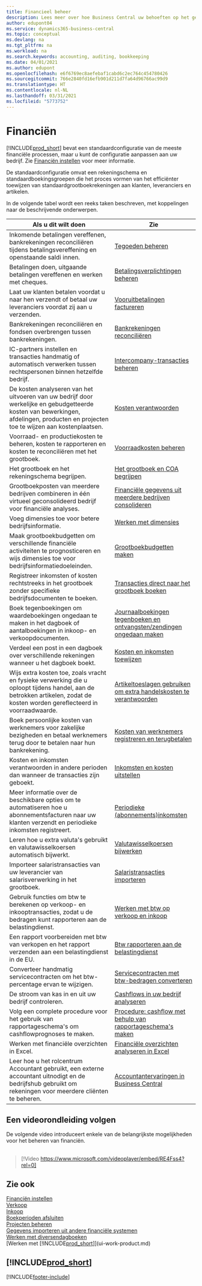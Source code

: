 ```yaml
---
title: Financieel beheer
description: Lees meer over hoe Business Central uw behoeften op het gebied van financieel beheer, boekhouding, audits of boekhouding ondersteunt.
author: edupont04
ms.service: dynamics365-business-central
ms.topic: conceptual
ms.devlang: na
ms.tgt_pltfrm: na
ms.workload: na
ms.search.keywords: accounting, auditing, bookkeeping
ms.date: 04/01/2021
ms.author: edupont
ms.openlocfilehash: e6f6769ec8aefebaf1cabd6c2ec764c454780426
ms.sourcegitcommit: 766e2840fd16efb901d211d7fa64d96766ac99d9
ms.translationtype: HT
ms.contentlocale: nl-NL
ms.lasthandoff: 03/31/2021
ms.locfileid: "5773752"
---
```

# <a name="finance"></a>Financiën

[!INCLUDE[prod_short](includes/prod_short.md)] bevat een standaardconfiguratie van de meeste financiële processen, maar u kunt de configuratie aanpassen aan uw bedrijf. Zie [Financiën instellen](finance-setup-finance.md) voor meer informatie.

De standaardconfiguratie omvat een rekeningschema en standaardboekingsgroepen die het proces vormen van het efficiënter toewijzen van standaardgrootboekrekeningen aan klanten, leveranciers en artikelen.  

In de volgende tabel wordt een reeks taken beschreven, met koppelingen naar de beschrijvende onderwerpen.  

| Als u dit wilt doen | Zie |
| --- | --- |
| Inkomende betalingen vereffenen, bankrekeningen reconciliëren tijdens betalingsvereffening en openstaande saldi innen. |[Tegoeden beheren](receivables-manage-receivables.md) |
| Betalingen doen, uitgaande betalingen vereffenen en werken met cheques. |[Betalingsverplichtingen beheren](payables-manage-payables.md) |
|Laat uw klanten betalen voordat u naar hen verzendt of betaal uw leveranciers voordat zij aan u verzenden.|[Vooruitbetalingen factureren](finance-invoice-prepayments.md)|
| Bankrekeningen reconciliëren en fondsen overbrengen tussen bankrekeningen. |[Bankrekeningen reconciliëren](bank-manage-bank-accounts.md) |
|IC-partners instellen en transacties handmatig of automatisch verwerken tussen rechtspersonen binnen hetzelfde bedrijf.|[Intercompany-transacties beheren](intercompany-manage.md)|
|De kosten analyseren van het uitvoeren van uw bedrijf door werkelijke en gebudgetteerde kosten van bewerkingen, afdelingen, producten en projecten toe te wijzen aan kostenplaatsen.|[Kosten verantwoorden](finance-manage-cost-accounting.md)|
|Voorraad- en productiekosten te beheren, kosten te rapporteren en kosten te reconciliëren met het grootboek.|[Voorraadkosten beheren](finance-manage-inventory-costs.md)|
| Het grootboek en het rekeningschema begrijpen. |[Het grootboek en COA begrijpen](finance-general-ledger.md) |
|Grootboekposten van meerdere bedrijven combineren in één virtueel geconsolideerd bedrijf voor financiële analyses.|[Financiële gegevens uit meerdere bedrijven consolideren](finance-consolidated-company-reporting.md)|
| Voeg dimensies toe voor betere bedrijfsinformatie. |[Werken met dimensies](finance-dimensions.md) |
| Maak grootboekbudgetten om verschillende financiële activiteiten te prognosticeren en wijs dimensies toe voor bedrijfsinformatiedoeleinden. |[Grootboekbudgetten maken](finance-how-create-budgets.md) |
|Registreer inkomsten of kosten rechtstreeks in het grootboek zonder specifieke bedrijfsdocumenten te boeken.|[Transacties direct naar het grootboek boeken](finance-how-post-transactions-directly.md)|
|Boek tegenboekingen om waardeboekingen ongedaan te maken in het dagboek of aantalboekingen in inkoop- en verkoopdocumenten. |[Journaalboekingen tegenboeken en ontvangsten/zendingen ongedaan maken](finance-how-reverse-journal-posting.md)|
|Verdeel een post in een dagboek over verschillende rekeningen wanneer u het dagboek boekt. |[Kosten en inkomsten toewijzen](year-allocate-costs-income.md) |
| Wijs extra kosten toe, zoals vracht en fysieke verwerking die u oploopt tijdens handel, aan de betrokken artikelen, zodat de kosten worden gereflecteerd in voorraadwaarde. |[Artikeltoeslagen gebruiken om extra handelskosten te verantwoorden](payables-how-assign-item-charges.md) |
|Boek persoonlijke kosten van werknemers voor zakelijke bezigheden en betaal werknemers terug door te betalen naar hun bankrekening.|[Kosten van werknemers registreren en terugbetalen](finance-how-record-reimburse-employee-expenses.md)|
| Kosten en inkomsten verantwoorden in andere perioden dan wanneer de transacties zijn geboekt. |[Inkomsten en kosten uitstellen](finance-how-defer-revenue-expenses.md)|
| Meer informatie over de beschikbare opties om te automatiseren hoe u abonnementsfacturen naar uw klanten verzendt en periodieke inkomsten registreert. |[Periodieke (abonnements)inkomsten](finance-recurring-invoicing.md)|
|Leren hoe u extra valuta's gebruikt en valutawisselkoersen automatisch bijwerkt. |[Valutawisselkoersen bijwerken](finance-how-update-currencies.md)|
| Importeer salaristransacties van uw leverancier van salarisverwerking in het grootboek. |[Salaristransacties importeren](finance-how-import-payroll-transactions.md)|
|Gebruik functies om btw te berekenen op verkoop- en inkooptransacties, zodat u de bedragen kunt rapporteren aan de belastingdienst.|[Werken met btw op verkoop en inkoop](finance-work-with-vat.md)|
|Een rapport voorbereiden met btw van verkopen en het rapport verzenden aan een belastingdienst in de EU. | [Btw rapporteren aan de belastingdienst](finance-how-report-vat.md)|
|Converteer handmatig servicecontracten om het btw-percentage ervan te wijzigen.|[Servicecontracten met btw-bedragen converteren](service-how-to-convert-service-contracts.md)|
| De stroom van kas in en uit uw bedrijf controleren. |[Cashflows in uw bedrijf analyseren](finance-analyze-cash-flow.md) |
|Volg een complete procedure voor het gebruik van rapportageschema's om cashflowprognoses te maken.|[Procedure: cashflow met behulp van rapportageschema's maken](walkthrough-making-cash-flow-forecasts-by-using-account-schedules.md)|
| Werken met financiële overzichten in Excel. |[Financiële overzichten analyseren in Excel](finance-analyze-excel.md) |
|Leer hoe u het rolcentrum Accountant gebruikt, een externe accountant uitnodigt en de bedrijfshub gebruikt om rekeningen voor meerdere cliënten te beheren.|[Accountantervaringen in Business Central](finance-accounting.md)|  

## <a name="take-a-video-tour"></a>Een videorondleiding volgen

De volgende video introduceert enkele van de belangrijkste mogelijkheden voor het beheren van financiën. <br><br>  

> [!Video https://www.microsoft.com/videoplayer/embed/RE4Fss4?rel=0]

## <a name="see-also"></a>Zie ook

[Financiën instellen](finance-setup-finance.md)  
[Verkoop](sales-manage-sales.md)  
[Inkoop](purchasing-manage-purchasing.md)  
[Boekperioden afsluiten](year-close-years-periods.md)  
[Projecten beheren](projects-manage-projects.md)  
[Gegevens importeren uit andere financiële systemen](across-import-data-configuration-packages.md)  
[Werken met diversendagboeken](ui-work-general-journals.md)  
[Werken met [!INCLUDE[prod_short](includes/prod_short.md)]](ui-work-product.md)  

## [!INCLUDE[prod_short](includes/free_trial_md.md)]  


[!INCLUDE[footer-include](includes/footer-banner.md)]